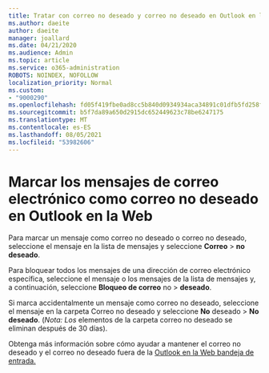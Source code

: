 ```yaml
---
title: Tratar con correo no deseado y correo no deseado en Outlook en la Web
ms.author: daeite
author: daeite
manager: joallard
ms.date: 04/21/2020
ms.audience: Admin
ms.topic: article
ms.service: o365-administration
ROBOTS: NOINDEX, NOFOLLOW
localization_priority: Normal
ms.custom:
- "9000290"
ms.openlocfilehash: fd05f419fbe0ad8cc5b840d0934934aca34891c01dfb5fd258f9deba3e63ec0f
ms.sourcegitcommit: b5f7da89a650d2915dc652449623c78be6247175
ms.translationtype: MT
ms.contentlocale: es-ES
ms.lasthandoff: 08/05/2021
ms.locfileid: "53982606"
---
```

# <a name="mark-email-messages-as-junk-in-outlook-on-the-web"></a>Marcar los mensajes de correo electrónico como correo no deseado en Outlook en la Web

Para marcar un mensaje como correo no deseado o correo no deseado, seleccione el mensaje en la lista de mensajes y seleccione **Correo**  >  **no deseado**.

Para bloquear todos los mensajes de una dirección de correo electrónico específica, seleccione el mensaje o los mensajes de la lista de mensajes y, a continuación, seleccione **Bloqueo de correo** no  >  **deseado**.

Si marca accidentalmente un mensaje como correo no deseado, seleccione el mensaje en la carpeta Correo no deseado y seleccione **No** deseado  >  **No deseado**. (*Nota: Los* elementos de la carpeta correo no deseado se eliminan después de 30 días).

Obtenga más información sobre cómo ayudar a mantener el correo no deseado y el correo no deseado fuera de la [Outlook en la Web bandeja de entrada.](https://support.office.com/article/db786e79-54e2-40cc-904f-d89d57b7f41d)